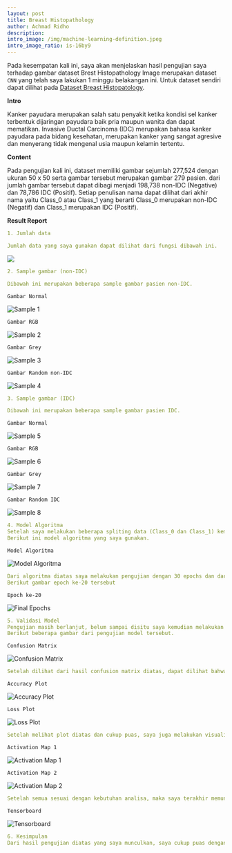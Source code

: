 ```yaml
--- 
layout: post
title: Breast Histopathology
author: Achmad Ridho
description: 
intro_image: /img/machine-learning-definition.jpeg
intro_image_ratio: is-16by9
---
```


Pada kesempatan kali ini, saya akan menjelaskan hasil pengujian saya terhadap gambar dataset Brest Histopathology Image merupakan dataset `CNN` yang telah saya lakukan 1 minggu belakangan ini.
Untuk dataset sendiri dapat dilihat pada [Dataset Breast Histopatology](https://www.kaggle.com/paultimothymooney/breast-histopathology-images/).

**Intro**

Kanker payudara merupakan salah satu penyakit ketika kondisi sel kanker terbentuk dijaringan payudara baik pria maupun wanita dan dapat mematikan. Invasive Ductal Carcinoma (IDC) merupakan bahasa kanker payudara pada bidang kesehatan, merupakan kanker yang sangat agresive dan menyerang tidak mengenal usia maupun kelamin tertentu.

**Content**

Pada pengujian kali ini, dataset memiliki gambar sejumlah 277,524 dengan ukuran 50 x 50 serta gambar tersebut merupakan gambar 279 pasien. dari jumlah gambar tersebut dapat dibagi menjadi 198,738 non-IDC (Negative) dan 78,786 IDC (Positif). Setiap penulisan nama dapat dilihat dari akhir nama yaitu Class_0 atau Class_1 yang berarti Class_0 merupakan non-IDC (Negatif) dan Class_1 merupakan IDC (Positif). 

**Result Report**
```yaml 
1. Jumlah data

Jumlah data yang saya gunakan dapat dilihat dari fungsi dibawah ini.
```
<img src="/img/jumlah-data.png">

```yaml 
2. Sample gambar (non-IDC)

Dibawah ini merupakan beberapa sample gambar pasien non-IDC.
```
`Gambar Normal`

<img src="/img/sample_0_1.png" alt="Sample 1">

`Gambar RGB`

<img src="/img/sample_0_2.png" alt="Sample 2">

`Gambar Grey`

<img src="/img/sample_0_3.png" alt="Sample 3">

`Gambar Random non-IDC`

<img src="/img/sample_0_4.png" alt="Sample 4">

```yaml 
3. Sample gambar (IDC)

Dibawah ini merupakan beberapa sample gambar pasien IDC.
```
`Gambar Normal`

<img src="/img/sample_1_1.png" alt="Sample 5">

`Gambar RGB`

<img src="/img/sample_1_2.png" alt="Sample 6">

`Gambar Grey`

<img src="/img/sample_1_3.png" alt="Sample 7">

`Gambar Random IDC`

<img src="/img/sample_1_4.png" alt="Sample 8">

```yaml 
4. Model Algoritma
Setelah saya melakukan beberapa spliting data (Class_0 dan Class_1) kemudian saya melakukan penentuan sample data yang diuji dengan code OpenCV lalu saya menentukan model terbaik untuk dijadikan algoritma dalam pengujian.
Berikut ini model algoritma yang saya gunakan.
```
`Model Algoritma`

<img src="/img/simple_model.png" alt="Model Algoritma">

```yaml 
Dari algoritma diatas saya melakukan pengujian dengan 30 epochs dan dari 30 epoch tersebut saya mendapatkan akurasi tertinggi yaitu 0.8603 pada epoch ke-20.
Berikut gambar epoch ke-20 tersebut
```
`Epoch ke-20`

<img src="/img/final_epochs.png" alt="Final Epochs">

```yaml 
5. Validasi Model
Pengujian masih berlanjut, belum sampai disitu saya kemudian melakukan akurasi terhadap model algoritma yang saya gunakan apakah sudah masuk akal untuk digunakan atau belum dengan mengunakan beberapa pengujian.
Berikut beberapa gambar dari pengujian model tersebut.
```
`Confusion Matrix`

<img src="/img/confusion_matrix.png" alt="Confusion Matrix">

```yaml 
Setelah dilihat dari hasil confusion matrix diatas, dapat dilihat bahwa model cukup masuk akal untuk digunakan lalu kemudian saya memunculkan plot gambar akurasi dan plot gambar loss agar dapat terlihat jelas apakah grafik overfit atau tidak.
```
`Accuracy Plot`

<img src="/img/accuracy_simple_model.png" alt="Accuracy Plot">

`Loss Plot`

<img src="/img/loss_simple_model.png" alt="Loss Plot">

```yaml 
Setelah melihat plot diatas dan cukup puas, saya juga melakukan visualisasi gambar dengan Activation Map, yang dapat dilihat pada gambar berikut.
```

`Activation Map 1`

<img src="/img/activation_map_1.png" alt="Activation Map 1">

`Activation Map 2`

<img src="/img/activation_map_2.png" alt="Activation Map 2">

```yaml 
Setelah semua sesuai dengan kebutuhan analisa, maka saya terakhir memunculkan tensorboard dengan tujuan agar lebih dapat men-track jumlah penurunan grafik dah melakukan smooting pada grafik accuracy dan loss yang saya dapatkan, pada gambar berikut.
```
`Tensorboard`

<img src="/img/tensorboard.png" alt="Tensorboard">

```yaml 
6. Kesimpulan
Dari hasil pengujian diatas yang saya munculkan, saya cukup puas dengan hasil tersebut dan hasil yang saya dapatkan juga cukup bagus yaitu diangka 0.8603 (val_accuracy) dan 0.3338 (val_loss) sehingga angka tersebut dapat dijadikan acuan terhadap prediksi gambar sejenis (Breast Histopathology Images).


```
